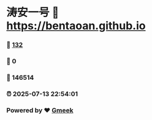 # 涛安一号 :link: https://bentaoan.github.io 
### :page_facing_up: [132](https://bentaoan.github.io/tag.html) 
### :speech_balloon: 0 
### :hibiscus: 146514 
### :alarm_clock: 2025-07-13 22:54:01 
### Powered by :heart: [Gmeek](https://github.com/Meekdai/Gmeek)
